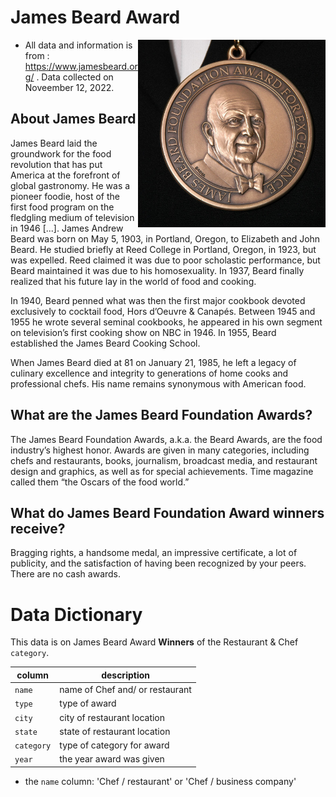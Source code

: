 

# James Beard Award

<img height='300' align='right' src="./james_beard_foundation_awards_medal.jpeg">


- All data and information is from : https://www.jamesbeard.org/ . Data collected on Noveember 12, 2022.


## About James Beard

James Beard laid the groundwork for the food revolution that has put America at the forefront of global gastronomy. He was a pioneer foodie, host of the first food program on the fledgling medium of television in 1946 [...]. James Andrew Beard was born on May 5, 1903, in Portland, Oregon, to Elizabeth and John Beard. He studied briefly at Reed College in Portland, Oregon, in 1923, but was expelled. Reed claimed it was due to poor scholastic performance, but Beard maintained it was due to his homosexuality. In 1937, Beard finally realized that his future lay in the world of food and cooking.

In 1940, Beard penned what was then the first major cookbook devoted exclusively to cocktail food, Hors d’Oeuvre & Canapés. Between 1945 and 1955 he wrote several seminal cookbooks, he appeared in his own segment on television’s first cooking show on NBC in 1946. In 1955, Beard established the James Beard Cooking School. 

When James Beard died at 81 on January 21, 1985, he left a legacy of culinary excellence and integrity to generations of home cooks and professional chefs. His name remains synonymous with American food.

## What are the James Beard Foundation Awards?

The James Beard Foundation Awards, a.k.a. the Beard Awards, are the food industry’s highest honor. Awards are given in many categories, including chefs and restaurants, books, journalism, broadcast media, and restaurant design and graphics, as well as for special achievements. Time magazine called them “the Oscars of the food world.”


## What do James Beard Foundation Award winners receive?

Bragging rights, a handsome medal, an impressive certificate, a lot of publicity, and the satisfaction of having been recognized by your peers. There are no cash awards.



# Data Dictionary

This data is on James Beard Award **Winners** of the Restaurant & Chef `category`.

| column              |  description                      |
|---------------------|-----------------------------------|
| `name`              | name of Chef and/ or restaurant   |
| `type`              | type of award                     |
| `city`              | city of restaurant location       |
| `state`             | state of restaurant location      |
| `category`          | type of category for award        |
| `year`              | the year award was given          |


- the `name` column: 'Chef / restaurant' or 'Chef / business company'



















